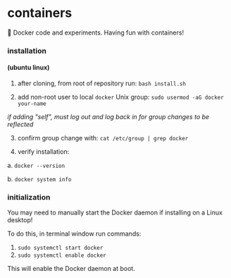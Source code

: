 # containers

:whale: Docker code and experiments. Having fun with containers!

### installation 
#### (ubuntu linux)

1. after cloning, from root of repository run: ```bash install.sh```

2. add non-root user to local ```docker``` Unix group: ```sudo usermod -aG docker your-name```

*if adding "self", must log out and log back in for group changes to be reflected*
   
3. confirm group change with: ```cat /etc/group | grep docker```

4. verify installation:

  a. ```docker --version```
  
  b. ```docker system info```

### initialization
You may need to manually start the Docker daemon if installing on a Linux desktop!

To do this, in terminal window run commands:

1. ```sudo systemctl start docker```
2. ```sudo systemctl enable docker```

This will enable the Docker daemon at boot.
